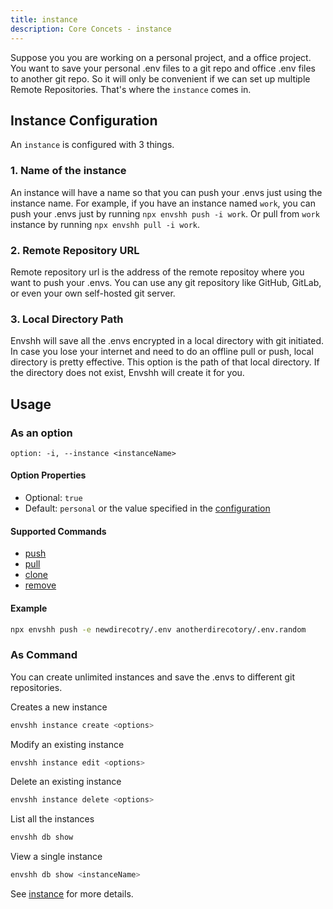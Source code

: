 ```yaml
---
title: instance
description: Core Concets - instance
---
```


Suppose you you are working on a personal project, and a office project. You want to save your personal .env files to a git repo and office .env files to another git repo. So it will only be convenient if we can set up multiple Remote Repositories. That's where the `instance` comes in.

## Instance Configuration

An `instance` is configured with 3 things.

### 1. Name of the instance

An instance will have a name so that you can push your .envs just using the instance name. For example, if you have an instance named `work`, you can push your .envs just by running `npx envshh push -i work`. Or pull from `work` instance by running `npx envshh pull -i work`.

### 2. Remote Repository URL

Remote repository url is the address of the remote repositoy where you want to push your .envs. You can use any git repository like GitHub, GitLab, or even your own self-hosted git server.

### 3. Local Directory Path

Envshh will save all the .envs encrypted in a local directory with git initiated. In case you lose your internet and need to do an offline pull or push, local directory is pretty effective. This option is the path of that local directory. If the directory does not exist, Envshh will create it for you.

## Usage

### As an option

`option: -i, --instance <instanceName>`

#### Option Properties

- Optional: `true`
- Default: `personal` or the value specified in the [configuration](/configuration)

#### Supported Commands

- [push](/envshh/commands/01-push)
- [pull](/envshh/commands/02-pull)
- [clone](/envshh/commands/05-clone)
- [remove](/envshh/commands/06-remove)

#### Example

```sh
npx envshh push -e newdirecotry/.env anotherdirecotory/.env.random
```

### As Command

You can create unlimited instances and save the .envs to different git repositories.

Creates a new instance

```sh
envshh instance create <options>
```

Modify an existing instance

```sh
envshh instance edit <options>
```

Delete an existing instance

```sh
envshh instance delete <options>
```

List all the instances

```sh
envshh db show
```

View a single instance

```sh
envshh db show <instanceName>
```

See [instance](/commands/instance) for more details.

<!-- This option will create a new directory in the git repo with the instance name and save the .envs there. If the option is not specified, Envshh will use the default instance name `personal`. You can change the default instance name in the config. See [configuration](/configuration) for more details. -->
